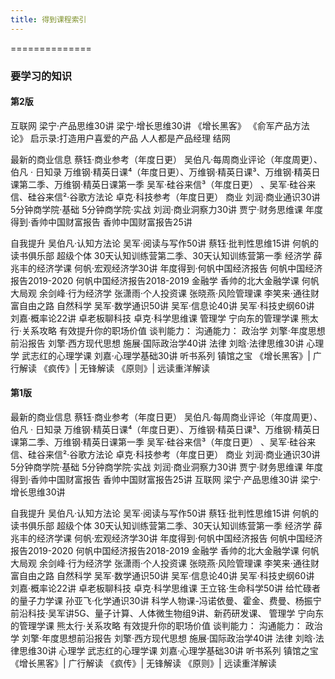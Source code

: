 ```yaml
---
title: 得到课程索引
---
```


==============

### 要学习的知识

#### 第2版

互联网
    梁宁·产品思维30讲
    梁宁·增长思维30讲
    《增长黑客》
    《俞军产品方法论》
    启示录:打造用户喜爱的产品
    人人都是产品经理
    结网

最新的商业信息
    蔡钰·商业参考（年度日更）
    吴伯凡·每周商业评论（年度周更）、 伯凡 · 日知录
    万维钢·精英日课⁴（年度日更）、万维钢·精英日课³、万维钢·精英日课第二季、万维钢·精英日课第一季
    吴军·硅谷来信³（年度日更） 、吴军·硅谷来信、硅谷来信²·谷歌方法论
    卓克·科技参考（年度日更）
商业
    刘润·商业通识30讲
    5分钟商学院·基础
    5分钟商学院·实战
    刘润·商业洞察力30讲
    贾宁·财务思维课
    年度得到·香帅中国财富报告
    香帅中国财富报告25讲

自我提升
    吴伯凡·认知方法论
    吴军·阅读与写作50讲
    蔡钰·批判性思维15讲
    何帆的读书俱乐部
    超级个体
    30天认知训练营第二季、30天认知训练营第一季
经济学
    薛兆丰的经济学课
    何帆·宏观经济学30讲
    年度得到·何帆中国经济报告
    何帆中国经济报告2019-2020
    何帆中国经济报告2018-2019
金融学
    香帅的北大金融学课
    何帆大局观
    余剑峰·行为经济学
    张潇雨·个人投资课
    张晓燕·风险管理课
    李笑来·通往财富自由之路
自然科学
    吴军·数学通识50讲
    吴军·信息论40讲
    吴军·科技史纲60讲
    刘嘉·概率论22讲
    卓老板聊科技
    卓克·科学思维课
管理学
    宁向东的管理学课
    熊太行·关系攻略
    有效提升你的职场价值
    谈判能力：
    沟通能力：
政治学
    刘擎·年度思想前沿报告
    刘擎·西方现代思想
    施展·国际政治学40讲
法律
    刘晗·法律思维30讲
心理学
    武志红的心理学课
    刘嘉·心理学基础30讲
听书系列
    镇馆之宝
    《增长黑客》| 广行解读
    《疯传》| 无锋解读
    《原则》| 远读重洋解读

#### 第1版

最新的商业信息
    蔡钰·商业参考（年度日更）
    吴伯凡·每周商业评论（年度周更）、 伯凡 · 日知录
    万维钢·精英日课⁴（年度日更）、万维钢·精英日课³、万维钢·精英日课第二季、万维钢·精英日课第一季
    吴军·硅谷来信³（年度日更） 、吴军·硅谷来信、硅谷来信²·谷歌方法论
    卓克·科技参考（年度日更）
商业
    刘润·商业通识30讲
    5分钟商学院·基础
    5分钟商学院·实战
    刘润·商业洞察力30讲
    贾宁·财务思维课
    年度得到·香帅中国财富报告
    香帅中国财富报告25讲
互联网
    梁宁·产品思维30讲
    梁宁·增长思维30讲

自我提升
    吴伯凡·认知方法论
    吴军·阅读与写作50讲
    蔡钰·批判性思维15讲
    何帆的读书俱乐部
    超级个体
    30天认知训练营第二季、30天认知训练营第一季
经济学
    薛兆丰的经济学课
    何帆·宏观经济学30讲
    年度得到·何帆中国经济报告
    何帆中国经济报告2019-2020
    何帆中国经济报告2018-2019
金融学
    香帅的北大金融学课
    何帆大局观
    余剑峰·行为经济学
    张潇雨·个人投资课
    张晓燕·风险管理课
    李笑来·通往财富自由之路
自然科学
    吴军·数学通识50讲
    吴军·信息论40讲
    吴军·科技史纲60讲
    刘嘉·概率论22讲
    卓老板聊科技
    卓克·科学思维课
    王立铭·生命科学50讲
    给忙碌者的量子力学课
    孙亚飞·化学通识30讲
    科学人物课-冯诺依曼、霍金、费曼、杨振宁
    前沿科技·吴军讲5G、量子计算、人体微生物组9讲、新药研发课、
管理学
    宁向东的管理学课
    熊太行·关系攻略
    有效提升你的职场价值
    谈判能力：
    沟通能力：
政治学
    刘擎·年度思想前沿报告
    刘擎·西方现代思想
    施展·国际政治学40讲
法律
    刘晗·法律思维30讲
心理学
    武志红的心理学课
    刘嘉·心理学基础30讲
听书系列
    镇馆之宝
    《增长黑客》| 广行解读
    《疯传》| 无锋解读
    《原则》| 远读重洋解读
